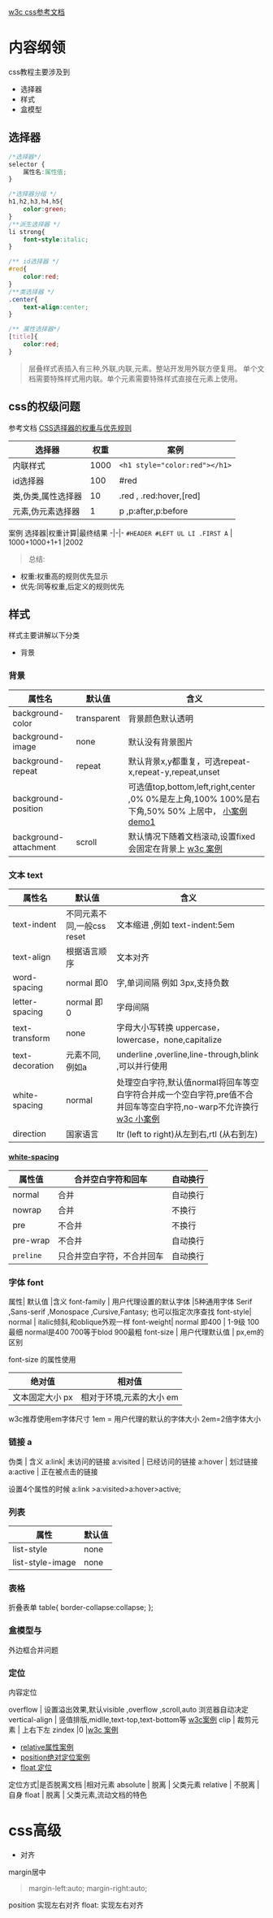 
[w3c css参考文档](http://www.w3school.com.cn/css/index.asp)

# 内容纲领

css教程主要涉及到

* 选择器
* 样式
* 盒模型

## 选择器

```css
/*选择器*/
selector {
    属性名:属性值;
}

/*选择器分组 */
h1,h2,h3,h4,h5{
    color:green;
}
/**派生选择器 */
li strong{
    font-style:italic;
}

/** id选择器 */
#red{
    color:red;
}
/**类选择器 */
.center{
    text-align:center;
}

/** 属性选择器*/
[title]{
    color:red;
}

```

> 层叠样式表插入有三种,外联,内联,元素。整站开发用外联方便复用。
单个文档需要特殊样式用内联。单个元素需要特殊样式直接在元素上使用。

## css的权级问题

参考文档 [CSS选择器的权重与优先规则](http://www.nowamagic.net/csszone/css_SeletorPriorityRules.php)

选择器|权重 |案例
-|-|-
内联样式|1000 | ``<h1 style="color:red"></h1>``
id选择器|100 | #red
类,伪类,属性选择器 | 10| .red , .red:hover,[red]
元素,伪元素选择器 | 1  | p ,p:after,p:before

案例
选择器|权重计算|最终结果
-|-|-
``#HEADER #LEFT UL LI .FIRST A``   | 1000+1000+1+1 |2002


>总结:

* 权重:权重高的规则优先显示
* 优先:同等权重,后定义的规则优先


## 样式

样式主要讲解以下分类

* 背景


### 背景

属性名 |默认值 |含义
-|-|-
background-color|transparent|  背景颜色默认透明
background-image| none |默认没有背景图片
background-repeat | repeat | 默认背景x,y都重复，可选repeat-x,repeat-y,repeat,unset
background-position|  | 可选值top,bottom,left,right,center ,0% 0%是左上角,100% 100%是右下角,50% 50% 上居中， [小案例 demo1](demos/demo1/demo1.html)
background-attachment|scroll | 默认情况下随着文档滚动,设置fixed会固定在背景上 [w3c 案例](http://www.w3school.com.cn/tiy/t.asp?f=csse_background-attachment)


### 文本 text

属性名| 默认值 |含义
-|-|-|
text-indent | 不同元素不同,一般css reset |文本缩进 ,例如 text-indent:5em
text-align |  根据语言顺序  | 文本对齐
word-spacing| normal 即0 |字,单词间隔 例如 3px,支持负数
letter-spacing | normal 即 0 |字母间隔
text-transform |  none | 字母大小写转换 uppercase，lowercase，none,capitalize
text-decoration | 元素不同,例如a   |  underline ,overline,line-through,blink ,可以并行使用
white-spacing | normal  |处理空白字符,默认值normal将回车等空白字符合并成一个空白字符,pre值不合并回车等空白字符,no-warp不允许换行 [w3c 小案例](http://www.w3school.com.cn/tiy/t.asp?f=csse_text_white-space_normal)
direction | 国家语言 | ltr (left to right)从左到右,rtl (从右到左)


#### [white-spacing](http://www.w3school.com.cn/tiy/t.asp?f=csse_text_white-space_pre-wrap)

属性值|合并空白字符和回车 |自动换行
-|-|-|
normal | 合并 | 自动换行
nowrap | 合并 | 不换行
pre | 不合并 | 不换行
pre-wrap| 不合并 |自动换行
``preline`` | 只合并空白字符，不合并回车 | 自动换行


### 字体  font

属性| 默认值 |含义
font-family | 用户代理设置的默认字体 |5种通用字体 Serif ,Sans-serif ,Monospace ,Cursive,Fantasy; 也可以指定次序查找
font-style| normal | italic倾斜,和oblique外观一样
font-weight| normal 即400 | 1-9级  100最细 normal是400 700等于blod 900最粗
font-size | 用户代理默认值 | px,em的区别

font-size 的属性使用

绝对值 |相对值
-|-
文本固定大小 px | 相对于环境,元素的大小 em
w3c推荐使用em字体尺寸
1em = 用户代理的默认的字体大小
2em=2倍字体大小


### 链接 a

伪类 |  含义
a:link| 未访问的链接
a:visited | 已经访问的链接
a:hover | 划过链接
a:active | 正在被点击的链接

设置4个属性的时候  a:link >a:visited>a:hover>active;

### 列表

属性|默认值|
-|-
list-style|none |样式值
list-style-image| none | image(url) [设置列表图片](http://www.w3school.com.cn/tiy/t.asp?f=csse_list-style-image)


### 表格

折叠表单
table{
    border-collapse:collapse;
};



### 盒模型与

外边框合并问题



### 定位

内容定位

overflow | 设置溢出效果,默认visible ,overflow ,scroll,auto 浏览器自动决定
vertical-align  |  竖值排版,midlle,text-top,text-bottom等 [w3c案例](http://www.w3school.com.cn/cssref/pr_pos_vertical-align.asp)
clip | 裁剪元素 | 上右下左
zindex |0 |[w3c 案例](http://www.w3school.com.cn/tiy/t.asp?f=csse_zindex2)



* [relative属性案例](demos/demo5/demo5.html) 
* [position绝对定位案例](demos/demo6/demo6.html)
* [float 定位](http://www.w3school.com.cn/css/css_positioning_floating.asp)

定位方式|是否脱离文档 |相对元素
absolute | 脱离 | 父类元素
relative | 不脱离 | 自身
float | 脱离 | 父类元素,流动文档的特色

# css高级

* 对齐

 margin居中
> margin-left:auto;
> margin-right:auto;

position 实现左右对齐
float: 实现左右对齐
